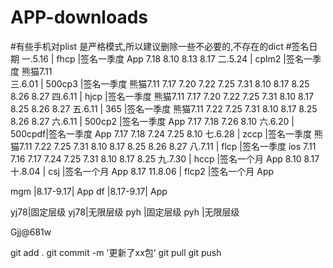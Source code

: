 ﻿# APP-downloads
#有些手机对plist 是严格模式,所以建议删除一些不必要的,不存在的dict
#签名日期
一.5.16  | fhcp   |签名一季度   App   7.18 8.10 8.13 8.17
二.5.24  | cplm2  |签名一季度   熊猫7.11	
三.6.01  | 500cp3 |签名一季度   熊猫7.11  7.17  7.20 7.22 7.25 7.31 8.10 8.17 8.25 8.26 8.27
四.6.11  | hjcp   |签名一季度   熊猫7.11  7.17 7.20 7.22 7.25 7.31 8.10 8.17 8.25 8.26 8.27
五.6.11  | 365    |签名一季度   熊猫7.11 7.22 7.25 7.31 8.10 8.17 8.25 8.26 8.27
六.6.11  | 500cp2 |签名一季度   App  7.17  7.18  7.26 8.10
六.6.20  | 500cpdf|签名一季度   App  7.17  7.18 7.24 7.25 8.10
七.6.28  | zccp   |签名一季度   熊猫7.11 7.22 7.25 7.31 8.10 8.17 8.25 8.26 8.27
八.7.11  | flcp   |签名一季度   ios 7.11   7.16  7.17 7.24 7.25 7.31 8.10 8.17 8.25
九.7.30  | hccp   |签名一个月   App 8.10 8.17
十.8.04  | csj    |签名一个月   App 8.17
11.8.06  | flcp2  |签名一个月   App 


mgm   |8.17-9.17| App
df    |8.17-9.17| App

yj78|固定层级
yj78|无限层级
pyh |固定层级
pyh |无限层级



Gjj@681w


git add . 
git commit -m '更新了xx包’
git pull
git push



